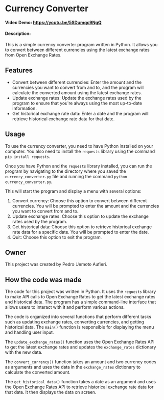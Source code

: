 # Currency Converter
#### Video Demo: https://youtu.be/5SDumqc9NgQ
#### Description:

This is a simple currency converter program written in Python. It allows you to convert between different currencies using the latest exchange rates from Open Exchange Rates.

## Features

- Convert between different currencies: Enter the amount and the currencies you want to convert from and to, and the program will calculate the converted amount using the latest exchange rates.
- Update exchange rates: Update the exchange rates used by the program to ensure that you're always using the most up-to-date information.
- Get historical exchange rate data: Enter a date and the program will retrieve historical exchange rate data for that date.

## Usage

To use the currency converter, you need to have Python installed on your computer. You also need to install the `requests` library using the command `pip install requests`.

Once you have Python and the `requests` library installed, you can run the program by navigating to the directory where you saved the `currency_converter.py` file and running the command `python currency_converter.py`.

This will start the program and display a menu with several options:

1. Convert currency: Choose this option to convert between different currencies. You will be prompted to enter the amount and the currencies you want to convert from and to.
2. Update exchange rates: Choose this option to update the exchange rates used by the program.
3. Get historical data: Choose this option to retrieve historical exchange rate data for a specific date. You will be prompted to enter the date.
4. Quit: Choose this option to exit the program.

## Owner

This project was created by Pedro Uemoto Aufieri.

## How the code was made

The code for this project was written in Python. It uses the `requests` library to make API calls to Open Exchange Rates to get the latest exchange rates and historical data. The program has a simple command-line interface that allows users to interact with it and perform various actions.

The code is organized into several functions that perform different tasks such as updating exchange rates, converting currencies, and getting historical data. The `main()` function is responsible for displaying the menu and handling user input.

The `update_exchange_rates()` function uses the Open Exchange Rates API to get the latest exchange rates and updates the `exchange_rates` dictionary with the new data.

The `convert_currency()` function takes an amount and two currency codes as arguments and uses the data in the `exchange_rates` dictionary to calculate the converted amount.

The `get_historical_data()` function takes a date as an argument and uses the Open Exchange Rates API to retrieve historical exchange rate data for that date. It then displays the data on screen.